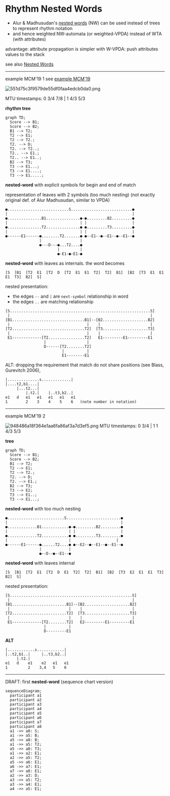 # Rhythm Nested Words

- Alur & Madhusudan's [nested words](https://www.cis.upenn.edu/~alur/nw.html) (NW) can be used instead of trees to represent rhythm notation
- and hence weighted NW-automata (or weighted-VPDA) instead of WTA (with attributes)

advantage: attribute propagation is simpler with W-VPDA:
push attributes values to the stack

see also [Nested Words](:/NestedWords.md)

---

example MCM'19 1
see [example MCM'19](:/6d3f9d44c06c4b0eaee6ea0140a5ffa6)

![551d75c3f9579de55df0faa4edcb0da0.png](/Users/jacquema/Documents/Articles/NW-SM/fig/551d75c3f9579de55df0faa4edcb0da0.png)

MTU timestamps: 0 3/4 7/8 | 1 4/3 5/3

**rhythm tree**

```mermaid
graph TD;
  Score --> B1;
  Score --> B2;
  B1 --> T2;
  T2 --> E1;
  T2 --> T2.;
  T2. --> D;
  T2. --> T2..;
  T2.. --> E1.;
  T2.. --> E1..;
  B2 --> T3;
  T3 --> E1...;
  T3 --> E1....;
  T3 --> E1.....;
```

**nested-word** 
with explicit symbols for begin and end of match

representation of leaves with 2 symbols (too much nesting)
(not exactly original def. of Alur Madhusudan, similar to VPDA)

```
●...........................S...........................●
|                                                       |
●...............B1...............●-●.........B2.........●
|                                | |                    |
●...............T2...............● ●.........T3.........●
|                                | |                    |
●------E1------●........T2.......● ●--E1--●--E1--●--E1--●
               |                 |
               ●---D---●...T2....●
                       |         |  
                       ●-E1-●-E1-●
```

**nested-word** with leaves as internals. the word becomes

`[S  [B1  [T2  E1  [T2  D  [T2  E1  E1  T2]  T2]  B1]  [B2  [T3  E1  E1  E1  T3]  B2]  S]`

nested presentation:

- the edges `--` and `|` are `next-symbol` relationship in word
- the edges `..` are matching relationship  

```
[S..............................................................S]
 |                                                              |
[B1................................B1]--[B2....................B2]
 |                                  |    |                      |
[T2................................T2]  [T3....................T3]
 |                                  |    |                      |
 E1-------------[T2................T2]   E1---------E1---------E1
                 |                  |
                 D------[T2........T2]
                         |          |  
                         E1--------E1
```

ALT: dropping the requirement that match do not share positions (see Blass, Gurevitch 2006), 

```
|..............s.............|
|....t2,b1....|
     |...t2...|
         |.t2.|    |..t3,b2..|
e1   d   e1   e1   e1   e1   e1
1        2    3    4    5    6   (note number in notation)
```

---

example MCM'19 2

![948486a18f364e1aa6fa86af3a7d3ef5.png](/Users/jacquema/Documents/Articles/NW-SM/fig/948486a18f364e1aa6fa86af3a7d3ef5.png)
MTU timestamps: 0 3/4 | 1 1 4/3 5/3

**tree**

```mermaid
graph TD;
  Score --> B1;
  Score --> B2;
  B1 --> T2;
  T2 --> E1;
  T2 --> T2.;
  T2. --> D;
  T2. --> E1.;
  B2 --> T3;
  T3 --> E2;
  T3 --> E1..;
  T3 --> E1...;
```

**nested-word** with too much nesting

```
●.........................S........................●
|                                                  |
●.............B1............●-●.........B2.........●
|                           | |                    |
●.............T2............● ●.........T3.........●
|                           |                    |
●------E1------●......T2....● ●--E2--●--E1--●--E1--●
               |            |
               ●--D--●--E1--●
```

**nested-word** with leaves internal

`[S  [B1  [T2  E1  [T2  D  E1  T2]  T2]  B1]  [B2  [T3  E2  E1  E1  T3]  B2]  S]`

nested presentation: 

```
[S......................................................S]
 |                                                      |
[B1........................B1]--[B2....................B2]
 |                          |    |                      |
[T2........................T2]  [T3....................T3]
 |                          |    |                      |
 E1-------------[T2........T2]   E2---------E1---------E1
                 |          |
                 D---------E1
```

**ALT**

```
|............s............|
|..t2,b1..|     |..t3,b2..|
     |.t2.| 
e1   d    e1    e2   e1   e1
1         2    3,4   5    6
```

---

DRAFT: first **nested-word** (sequence chart version)

```mermaid
sequenceDiagram;
  participant a1
  participant a2
  participant a3
  participant a4
  participant a5
  participant a6
  participant a7
  participant a8
  a1 ->> a8: S;
  a1 ->> a5: B;
  a5 ->> a8: B;
  a1 ->> a5: T2;
  a5 ->> a8: T3;
  a1 ->> a2: E1;
  a2 ->> a5: T2;
  a5 ->> a6: E1;
  a6 ->> a7: E1;
  a7 ->> a8: E1;
  a2 ->> a3: D;
  a3 ->> a5: T2;
  a3 ->> a4: E1;
  a4 ->> a5: E1;
```